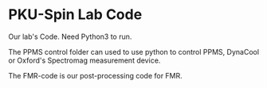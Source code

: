 # PKU-Spin Lab Code
 Our lab's Code. Need Python3 to run.
 
 The PPMS control folder can used to use python to control PPMS, DynaCool or Oxford's Spectromag measurement device.
 
The FMR-code is our post-processing code for FMR.
